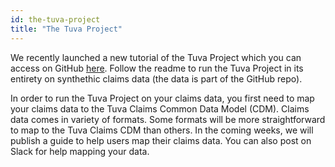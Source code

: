 ```yaml
---
id: the-tuva-project
title: "The Tuva Project"
---
```

We recently launched a new tutorial of the Tuva Project which you can access on GitHub [here](https://github.com/tuva-health/tuva_claims_demo).  Follow the readme to run the Tuva Project in its entirety on synthethic claims data (the data is part of the GitHub repo). 

In order to run the Tuva Project on your claims data, you first need to map your claims data to the Tuva Claims Common Data Model (CDM).  Claims data comes in variety of formats.  Some formats will be more straightforward to map to the Tuva Claims CDM than others.  In the coming weeks, we will publish a guide to help users map their claims data.  You can also post on Slack for help mapping your data.